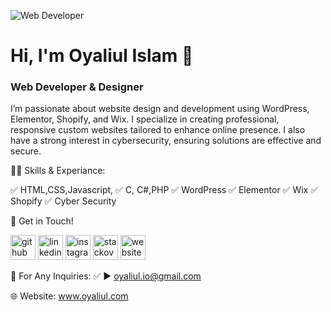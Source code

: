 ![Web Developer](https://media.licdn.com/dms/image/D4E16AQF1Ogv5oIpkDA/profile-displaybackgroundimage-shrink_350_1400/0/1715267923607?e=1726704000&v=beta&t=bYjuCy-EfCtLZR0fHv7x45L4gfAsdZTwzfqHOUaeK8Y)

# Hi, I'm Oyaliul Islam 👋
### Web Developer & Designer

I’m passionate about website design and development using WordPress, Elementor, Shopify, and Wix. I specialize in creating professional, responsive custom websites tailored to enhance online presence. I also have a strong interest in cybersecurity, ensuring solutions are effective and secure.

👨‍💻 Skills & Experiance:

✅ HTML,CSS,Javascript,
✅ C, C#,PHP
✅ WordPress
✅ Elementor 
✅ Wix
✅ Shopify 
✅ Cyber Security

🤝 Get in Touch!

[<img src='https://cdn.jsdelivr.net/npm/simple-icons@3.0.1/icons/github.svg' alt='github' height='40'>](https://github.com/waliul-cse)  [<img src='https://cdn.jsdelivr.net/npm/simple-icons@3.0.1/icons/linkedin.svg' alt='linkedin' height='40'>](https://www.linkedin.com/in/oyaliuldev/)  [<img src='https://cdn.jsdelivr.net/npm/simple-icons@3.0.1/icons/instagram.svg' alt='instagram' height='40'>](https://www.instagram.com/oyaliuli/)  [<img src='https://cdn.jsdelivr.net/npm/simple-icons@3.0.1/icons/stackoverflow.svg' alt='stackoverflow' height='40'>](https://stackoverflow.com/users/oyaliul-islam)  [<img src='https://cdn.jsdelivr.net/npm/simple-icons@3.0.1/icons/icloud.svg' alt='website' height='40'>](www.oyaliul.com)  

📧 For Any Inquiries:
✅ ► oyaliul.io@gmail.com

🌐 Website:  www.oyaliul.com
